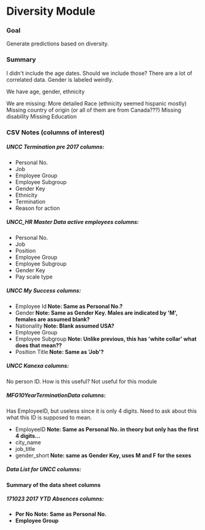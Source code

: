<h1>
Diversity Module
</h1>

<h3>
Goal
</h3>
<p>
Generate predictions based on diversity.
</p>

<h3>
Summary
</h3>
<p>
I didn't include the age dates. 
Should we include those?
There are a lot of correlated data.
Gender is labeled weirdly.

We have age, gender, ethnicity

We are missing:
More detailed Race (ethnicity seemed hispanic mostly)
Missing country of origin (or all of them are from Canada???)
Missing disability
Missing Education
</p>


<h3>
CSV Notes (columns of interest)
</h3>

<h5>
UNCC Termination pre 2017 columns:
</h5>
<ul>
    <li>Personal No.</li>
    <li>Job</li>
    <li>Employee Group</li>
    <li>Employee Subgroup</li>
    <li>Gender Key</li>
    <li>Ethnicity</li>
    <li>Termination</li>
    <li>Reason for action</li>
</ul>
<h5>
UNCC_HR Master Data active employees columns:
</h5>
<ul>
    <li>Personal No.</li>
    <li>Job</li>
    <li>Position</li>
    <li>Employee Group</li>
    <li>Employee Subgroup</li>
    <li>Gender Key</li>
    <li>Pay scale type</li>
</ul>
<h5>
UNCC My Success columns:
</h5>
<ul>
    <li>Employee Id<b> Note: Same as Personal No.?</b></li>
    <li>Gender<b> Note: Same as Gender Key. Males are indicated by 'M', females are assumed blank?</b></li>
    <li>Nationality<b> Note: Blank assumed USA?</b></li>
    <li>Employee Group</li>
    <li>Employee Subgroup<b> Note: Unlike previous, this has 'white collar' what does that mean??</b></li>
    <li>Position Title<b> Note: Same as 'Job'?</b></li>
</ul>
<h5>
UNCC Kanexa columns:
</h5>
<p>
No person ID. How is this useful?
Not useful for this module
</p>
<h5>
MFG10YearTerminationData columns:
</h5>
<p>
Has EmployeeID, but useless since it is only
4 digits. Need to ask about this what this
ID is supposed to mean.
</p>
<ul>
    <li>EmployeeID<b> Note: Same as Personal No. in theory but only has the first 4 digits...</b></li>
    <li>city_name</li>
    <li>job_title</li>
    <li>gender_short<b> Note: same as Gender Key, uses M and F for the sexes</li>
</ul>

<h5>
Data List for UNCC columns:
</h5>
<p>
Summary of the data sheet columns
</p>
<h5>
171023 2017 YTD Absences columns:
</h5>
<ul>
    <li>Per No<b> Note: Same as Personal No.</b></li>
    <li>Employee Group</li>
</ul>


